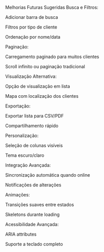 Melhorias Futuras Sugeridas
Busca e Filtros:

Adicionar barra de busca

Filtros por tipo de cliente

Ordenação por nome/data

Paginação:

Carregamento paginado para muitos clientes

Scroll infinito ou paginação tradicional

Visualização Alternativa:

Opção de visualização em lista

Mapa com localização dos clientes

Exportação:

Exportar lista para CSV/PDF

Compartilhamento rápido

Personalização:

Seleção de colunas visíveis

Tema escuro/claro

Integração Avançada:

Sincronização automática quando online

Notificações de alterações

Animações:

Transições suaves entre estados

Skeletons durante loading

Acessibilidade Avançada:

ARIA attributes

Suporte a teclado completo
